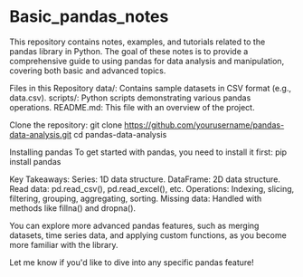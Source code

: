 # Basic_pandas_notes
This repository contains notes, examples, and tutorials related to the pandas library in Python. The goal of these notes is to provide a comprehensive guide to using pandas for data analysis and manipulation, covering both basic and advanced topics.


Files in this Repository
data/: Contains sample datasets in CSV format (e.g., data.csv).
scripts/: Python scripts demonstrating various pandas operations.
README.md: This file with an overview of the project.

Clone the repository:
git clone https://github.com/yourusername/pandas-data-analysis.git
cd pandas-data-analysis


Installing pandas
To get started with pandas, you need to install it first:
pip install pandas

Key Takeaways:
Series: 1D data structure.
DataFrame: 2D data structure.
Read data: pd.read_csv(), pd.read_excel(), etc.
Operations: Indexing, slicing, filtering, grouping, aggregating, sorting.
Missing data: Handled with methods like fillna() and dropna().

You can explore more advanced pandas features, such as merging datasets, time series data, and applying custom functions, as you become more familiar with the library.

Let me know if you'd like to dive into any specific pandas feature!
